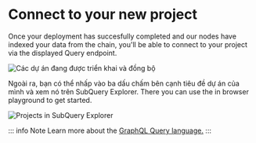 # Connect to your new project

Once your deployment has succesfully completed and our nodes have indexed your data from the chain, you'll be able to connect to your project via the displayed Query endpoint.

![Các dự án đang được triển khai và đồng bộ](/assets/img/projects_deploy_sync.png)

Ngoài ra, bạn có thể nhấp vào ba dấu chấm bên cạnh tiêu đề dự án của mình và xem nó trên SubQuery Explorer. There you can use the in browser playground to get started.

![Projects in SubQuery Explorer](/assets/img/projects_explorer.png)

::: info Note Learn more about the [GraphQL Query language.](./graphql.md) :::
